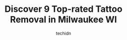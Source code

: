 ---
layout: ampstory
image: https://i0.wp.com/www.depkes.org/wp-content/uploads/2023/06/tattoo-removal-0-in-milwaukee-wi-1685780954.jpeg?resize=640,853
author: techidn
featured: false
description: Discover the impressive array of Tattoo Removal options in Milwaukee WI, where you can find 9 of the largest Tattoo Removal establishments in the area. From renowned classics to hidden gems,
title: Discover 9 Top-rated Tattoo Removal in Milwaukee WI
cover:
   title: Discover 9 Top-rated Tattoo Removal in Milwaukee WI
   subtitle: Rickpate
   background: https://www.depkes.org/wp-content/uploads/2023/06/tattoo-removal-0-in-milwaukee-wi-1685780954.jpeg

pages: 
 - layout: thirds
   top: <h1>#1 Removery Tattoo Removal & Fading</h1>
   bottom: "<p>This place is amazing! The ladies are wonderful, welcoming, and friendly. The place is clean and the atmosphere is a good vibe. My tattoo is almost gone. Im so glad th</p>"
   background: https://www.depkes.org/wp-content/uploads/2023/06/tattoo-removal-1-in-milwaukee-wi-1685780955.jpeg
   backgroundblur: true
 - layout: thirds
   top: <h1>#2 Total Body Laser & Med Spa</h1>
   bottom: "<p>Kimberly was SO professional thorough, and skilled. She took the time to listen to my questions and advised me on what was best for mole and sun spot removal. This is my </p>"
   background: https://www.depkes.org/wp-content/uploads/2023/06/tattoo-removal-2-in-milwaukee-wi-1685780955.jpeg
   cta:
      link: https://www.depkes.org/blog/discover-9-top-rated-tattoo-removal-in-milwaukee-wi/
      text: Discover 9 Top-rated Tattoo Removal in Milwaukee WI
 - layout: thirds
   top: <h1>#3 Aggressive Contrast Tattoo Company</h1>
   bottom: "<p>122 W Howard Ave, Milwaukee, WI 53207, United States</p>"
   background: https://www.depkes.org/wp-content/uploads/2023/06/tattoo-removal-3-in-milwaukee-wi-1685780956.jpeg
   cta:
      link: https://www.depkes.org/blog/discover-9-top-rated-tattoo-removal-in-milwaukee-wi/
      text: Discover 9 Top-rated Tattoo Removal in Milwaukee WI
 - layout: thirds
   top: <h1>#4 Laserfied Laser Tattoo Removal Milwaukee, WI</h1>
   bottom: "<p>2778 S 35th St Suite #30, Milwaukee, WI 53215, United States</p>"
   background: https://images.unsplash.com/photo-1618005182384-a83a8bd57fbe?ixlib=rb-4.0.3&ixid=MnwxMjA3fDB8MHxwaG90by1wYWdlfHx8fGVufDB8fHx8&auto=format&fit=crop&w=640&h=853&q=80
   cta:
      link: https://www.depkes.org/blog/discover-9-top-rated-tattoo-removal-in-milwaukee-wi/
      text: Discover 9 Top-rated Tattoo Removal in Milwaukee WI
 - layout: thirds
   top: <h1>#5 Old Salt Tattooers</h1>
   bottom: "<p>2665 S Howell Ave, Milwaukee, WI 53207, United States</p>"
   background: https://images.unsplash.com/photo-1557672172-298e090bd0f1?ixlib=rb-4.0.3&ixid=MnwxMjA3fDB8MHxwaG90by1wYWdlfHx8fGVufDB8fHx8&auto=format&fit=crop&w=640&h=853&q=80
   cta:
      link: https://www.depkes.org/blog/discover-9-top-rated-tattoo-removal-in-milwaukee-wi/
      text: Discover 9 Top-rated Tattoo Removal in Milwaukee WI
 - layout: thirds
   top: <h1>#6 Vantage Point Tattoo - - - Milwaukee</h1>
   bottom: "<p>1411 N 54th St, Milwaukee, WI 53208, United States</p>"
   background: https://images.unsplash.com/photo-1561679660-d00ee1e0dc8e?ixlib=rb-4.0.3&ixid=MnwxMjA3fDB8MHxwaG90by1wYWdlfHx8fGVufDB8fHx8&auto=format&fit=crop&w=640&h=853&q=80
   cta:
      link: https://www.depkes.org/blog/discover-9-top-rated-tattoo-removal-in-milwaukee-wi/
      text: Discover 9 Top-rated Tattoo Removal in Milwaukee WI
 - layout: thirds
   top: <h1>#7 MKE Tattoo Removal</h1>
   bottom: "<p>4328 W Forest Home Ave, Milwaukee, WI 53219, United States</p>"
   background: https://images.unsplash.com/photo-1595364397663-fca4f075d796?ixlib=rb-4.0.3&ixid=MnwxMjA3fDB8MHxwaG90by1wYWdlfHx8fGVufDB8fHx8&auto=format&fit=crop&w=640&h=853&q=80
   cta:
      link: https://www.depkes.org/blog/discover-9-top-rated-tattoo-removal-in-milwaukee-wi/
      text: Discover 9 Top-rated Tattoo Removal in Milwaukee WI
 - layout: thirds
   middle: Continue reading...
   background: https://images.unsplash.com/photo-1496096265110-f83ad7f96608?ixlib=rb-4.0.3&ixid=MnwxMjA3fDB8MHxwaG90by1wYWdlfHx8fGVufDB8fHx8&auto=format&fit=crop&w=640&h=853&q=80
   cta:
      link: https://www.depkes.org/blog/discover-9-top-rated-tattoo-removal-in-milwaukee-wi/
      text: Discover 9 Top-rated Tattoo Removal in Milwaukee WI
      
---